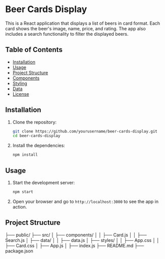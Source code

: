 # Beer Cards Display

This is a React application that displays a list of beers in card format. Each card shows the beer's image, name, price, and rating. The app also includes a search functionality to filter the displayed beers.

## Table of Contents

- [Installation](#installation)
- [Usage](#usage)
- [Project Structure](#project-structure)
- [Components](#components)
- [Styling](#styling)
- [Data](#data)
- [License](#license)

## Installation

1. Clone the repository:

    ```bash
    git clone https://github.com/yourusername/beer-cards-display.git
    cd beer-cards-display
    ```

2. Install the dependencies:

    ```bash
    npm install
    ```

## Usage

1. Start the development server:

    ```bash
    npm start
    ```

2. Open your browser and go to `http://localhost:3000` to see the app in action.

## Project Structure


├── public/
├── src/
│   ├── components/
│   │   ├── Card.js
│   │   ├── Search.js
│   ├── data/
│   │   ├── data.js
│   ├── styles/
│   │   ├── App.css
│   │   ├── Card.css
│   ├── App.js
│   ├── index.js
├── README.md
├── package.json

